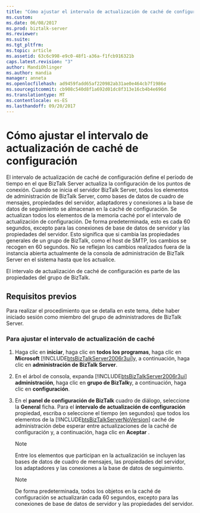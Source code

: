 ```yaml
---
title: "Cómo ajustar el intervalo de actualización de caché de configuración | Documentos de Microsoft"
ms.custom: 
ms.date: 06/08/2017
ms.prod: biztalk-server
ms.reviewer: 
ms.suite: 
ms.tgt_pltfrm: 
ms.topic: article
ms.assetid: 63c6c998-e9c0-48f1-a36a-f1fcb916321b
caps.latest.revision: "3"
author: MandiOhlinger
ms.author: mandia
manager: anneta
ms.openlocfilehash: ad9459fadd65af220982ab31ae0e464cb7f1986e
ms.sourcegitcommit: cb908c540d8f1a692d01dc8f313e16cb4b4e696d
ms.translationtype: MT
ms.contentlocale: es-ES
ms.lasthandoff: 09/20/2017
---
```

# <a name="how-to-adjust-the-configuration-cache-refresh-interval"></a>Cómo ajustar el intervalo de actualización de caché de configuración
El intervalo de actualización de caché de configuración define el período de tiempo en el que BizTalk Server actualiza la configuración de los puntos de conexión. Cuando se inicia el servidor BizTalk Server, todos los elementos de administración de BizTalk Server, como bases de datos de cuadro de mensajes, propiedades del servidor, adaptadores y conexiones a la base de datos de seguimiento se almacenan en la caché de configuración. Se actualizan todos los elementos de la memoria caché por el intervalo de actualización de configuración. De forma predeterminada, esto es cada 60 segundos, excepto para las conexiones de base de datos de servidor y las propiedades del servidor. Esto significa que si cambia las propiedades generales de un grupo de BizTalk, como el host de SMTP, los cambios se recogen en 60 segundos. No se reflejan los cambios realizados fuera de la instancia abierta actualmente de la consola de administración de BizTalk Server en el sistema hasta que los actualice.  
  
 El intervalo de actualización de caché de configuración es parte de las propiedades del grupo de BizTalk.  
  
## <a name="prerequisites"></a>Requisitos previos  
 Para realizar el procedimiento que se detalla en este tema, debe haber iniciado sesión como miembro del grupo de administradores de BizTalk Server.  
  
### <a name="to-adjust-the-cache-refresh-interval"></a>Para ajustar el intervalo de actualización de caché  
  
1.  Haga clic en **iniciar**, haga clic en **todos los programas**, haga clic en **Microsoft** [!INCLUDE[btsBizTalkServer2006r3ui](../includes/btsbiztalkserver2006r3ui-md.md)]y, a continuación, haga clic en **administración de BizTalk Server**.  
  
2.  En el árbol de consola, expanda [!INCLUDE[btsBizTalkServer2006r3ui](../includes/btsbiztalkserver2006r3ui-md.md)] **administración**, haga clic en **grupo de BizTalk**y, a continuación, haga clic en **configuración**.  
  
3.  En el **panel de configuración de BizTalk** cuadro de diálogo, seleccione la **General** ficha. Para el **intervalo de actualización de configuración** propiedad, escriba o seleccione el tiempo (en segundos) que todos los elementos de la [!INCLUDE[btsBizTalkServerNoVersion](../includes/btsbiztalkservernoversion-md.md)] caché de administración debe esperar entre actualizaciones de la caché de configuración y, a continuación, haga clic en **Aceptar** .  
  
    > [!NOTE]  
    >  Entre los elementos que participan en la actualización se incluyen las bases de datos de cuadro de mensajes, las propiedades del servidor, los adaptadores y las conexiones a la base de datos de seguimiento.  
  
    > [!NOTE]  
    >  De forma predeterminada, todos los objetos en la caché de configuración se actualizarán cada 60 segundos, excepto para las conexiones de base de datos de servidor y las propiedades del servidor.